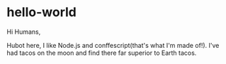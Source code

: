 # hello-world

Hi Humans,

Hubot here, I like Node.js and conffescript(that's what I'm made of!).
I've had tacos on the moon and find there far superior to Earth tacos.

